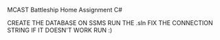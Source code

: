MCAST Battleship Home Assignment C#

CREATE THE DATABASE ON SSMS
RUN THE .sln
FIX THE CONNECTION STRING IF IT DOESN'T WORK
RUN :)
